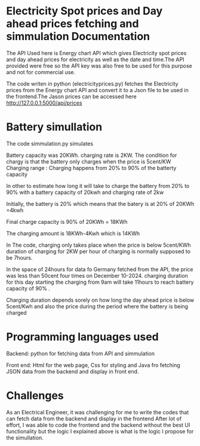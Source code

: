 # Electricity Spot prices and Day ahead prices fetching and simmulation  Documentation


 The API Used here is Energy chart API which gives Electricity spot prices and  day ahead  prices for electricity as well as the 
 date and time.The API provided were free so the API key was also free to be used for this purpose and not for commercial use.

The code writen in python (electricityprices.py) fetches the Electricity prices from the Energy
chart API and convert it to a Json file to be used in the frontend.The Jason prices can be accessed here http://127.0.0.1:5000/api/prices

# Battery simullation
The code simmulation.py simulates 

Battery capacity was 20KWh.
charging rate is 2KW. 
The condition for chargy is that the battery only charges when the  price is 5cent/KW
Charging range : Charging happens from 20% to 90% of the batterty capacity

In other to estimate how long it will take to charge the battery from 20% to 90% with a battery capacity of 20kwh and charging rate of 2kw

Initially, the battery is 20% which means that the batery is at 20% of 20KWh =4kwh

Final charge capacity is 90% of 20KWh = 18KWh

The charging amount is 18KWh-4Kwh which is 14KWh

In The code, charging only takes place when the price is below 5cent/KWh 
duration of charging for 2KW per hour of charging  is normally supposed to be 7hours.

In the space of 24hours for data fo Germany fetched from the API, the price was less than 50cent four times on December 10-2024.
charging duration for this day starting the charging from 9am will take 11hours to reach battery capacity of 90% .

Charging duration depends sorely on how long the day ahead price is below 5cent/Kwh and also the price during the period where the battery is being charged

# Programming languages used

Backend: python for fetching data from API and simmulation

Front end: Html for the web page, Css for styling and Java fro fetching JSON data from the backend and display in front end.

# Challenges
As an Electrical Engineer, it was challenging for me to write the codes that can fetch data from the backend and display in the frontend 
After lot of effort, I was able to code the frontend and the backend without the best UI functionality but the logic I explained above is what is the logic I propose for the simullation.
